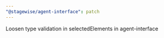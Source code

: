 ```yaml
---
"@stagewise/agent-interface": patch
---
```


Loosen type validation in selectedElements in agent-interface
